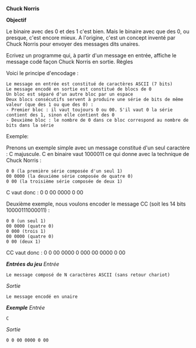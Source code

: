 
**Chuck Norris**

**Objectif**

Le binaire avec des 0 et des 1 c'est bien. Mais le binaire avec que des 0, ou presque, c'est encore mieux. A l'origine, c'est un concept inventé par Chuck Norris pour envoyer des messages dits unaires.

Ecrivez un programme qui, à partir d'un message en entrée, affiche le message codé façon Chuck Norris en sortie.
  Règles

Voici le principe d'encodage :

    Le message en entrée est constitué de caractères ASCII (7 bits)
    Le message encodé en sortie est constitué de blocs de 0
    Un bloc est séparé d'un autre bloc par un espace
    Deux blocs consécutifs servent à produire une série de bits de même valeur (que des 1 ou que des 0) :
    - Premier bloc : il vaut toujours 0 ou 00. S'il vaut 0 la série contient des 1, sinon elle contient des 0
    - Deuxième bloc : le nombre de 0 dans ce bloc correspond au nombre de bits dans la série

Exemple:

Prenons un exemple simple avec un message constitué d'un seul caractère : C majuscule. C en binaire vaut 1000011 ce qui donne avec la technique de Chuck Norris :

    0 0 (la première série composée d'un seul 1)
    00 0000 (la deuxième série composée de quatre 0)
    0 00 (la troisième série composée de deux 1)

C vaut donc : 0 0 00 0000 0 00
 

Deuxième exemple, nous voulons encoder le message CC (soit les 14 bits 10000111000011) :

    0 0 (un seul 1)
    00 0000 (quatre 0)
    0 000 (trois 1)
    00 0000 (quatre 0)
    0 00 (deux 1)
    
CC vaut donc : 0 0 00 0000 0 000 00 0000 0 00

**_Entrées du jeu_**
_Entrée_

    Le message composé de N caractères ASCII (sans retour chariot)

_Sortie_
    
    Le message encodé en unaire

**_Exemple_**
_Entrée_

    C

_Sortie_

    0 0 00 0000 0 00


